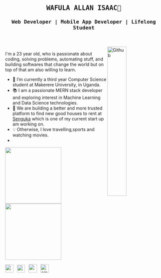 <h2 align='center'><samp><strong>WAFULA ALLAN ISAAC</strong>👋</samp></h2> 
<h3 align='center'> <samp>Web Developer | Mobile App Developer  | Lifelong Student </samp></h3>
<br><br>

<img width="35%" align="right" alt="Github" src="https://user-images.githubusercontent.com/48678280/88862734-4903af80-d201-11ea-968b-9c939d88a37c.gif" />

I'm a 23 year old, who is passionate about coding, solving problems, automating stuff, and building softwares  that change the world but on top of that am  also willing to  learn.

- 🔭 I’m currently a third year Computer Science student at Makerere University, in Uganda.
- 📚 I am a passionate MERN stack developer and exploring interest in Machine Learning and Data Science technologies.
- 👯 We are building a better and more trusted platform to  find new good houses to  rent at <a href="https://ssenguka-frontend-updated.vercel.app/">Senguka</a> which  is  one of  my current start up am working on.
- 💡 Otherwise, I love travelling,sports and  watching  movies.
- 
 <div>
  <a href="https://github.com/engWafula">
  <img height="180em"  src="https://github-readme-stats.vercel.app/api?username=Bkroland19&show_icons=true&theme=dracula&include_all_commits=true&count_private=true"/>
  <img height="180em"  src="https://github-readme-stats.vercel.app/api/top-langs/?username=Bkroland19&layout=compact&langs_count=7&theme=dracula"/>
</div>
  
<p align='left'>
<a href="https://www.linkedin.com/in/wafula-allan-8a5490204/"><img height="26" src="https://img.shields.io/badge/linkedin-%230077B5.svg?&style=for-the-badge&logo=linkedin&logoColor=white"></a>&nbsp;&nbsp;
<a href="https://twitter.com/WafulaAllanIsa1"><img height="25" src="https://img.shields.io/badge/twitter-%231DA1F2.svg?&style=for-the-badge&logo=twitter&logoColor=white"></a>&nbsp;&nbsp;
<a href="https://wafula--allan-isaac.web.app/"><img height="27" src="https://img.shields.io/badge/portfolio-%2312100E.svg?&style=for-the-badge&logo=superuser&logoColor=white" alt=""></a>&nbsp;&nbsp;
<a href="mailto:wafulaallan5@gmail.com"><img height="27" src="https://img.shields.io/badge/Email-%230077B5.svg?&style=for-the-badge&logo=gmail" alt="email address"></a>
</p>
